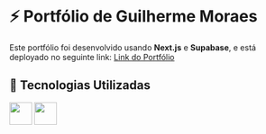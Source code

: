 # ⚡ Portfólio de Guilherme Moraes

Este portfólio foi desenvolvido usando **Next.js** e **Supabase**, e está deployado no seguinte link:
[Link do Portfólio](https://portfolio-beryl-alpha-14.vercel.app/)

## 🚀 Tecnologias Utilizadas

<div>
<img src="https://cdn.jsdelivr.net/gh/devicons/devicon@latest/icons/nextjs/nextjs-original.svg" width="40px">
<img src="https://cdn.jsdelivr.net/gh/devicons/devicon@latest/icons/supabase/supabase-original.svg" width="40px">
</div>